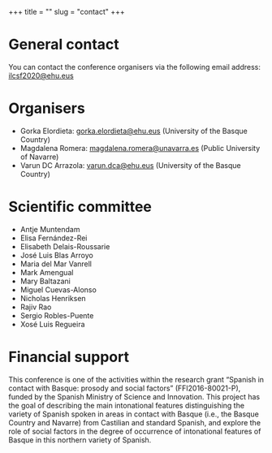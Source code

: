+++
title = ""
slug = "contact"
+++

# General contact

You can contact the conference organisers via the following email address: [ilcsf2020@ehu.eus](mailto:ilcsf2020@ehu.eus)

# Organisers

- Gorka Elordieta:
[gorka.elordieta@ehu.eus](mailto:gorka.elordieta@ehu.eus)
(University of the Basque Country)
- Magdalena Romera:
[magdalena.romera@unavarra.es](mailto:magdalena.romera@unavarra.es)
(Public University of Navarre)
- Varun DC Arrazola:
[varun.dca@ehu.eus](mailto:varun.dca@ehu.eus)
(University of the Basque Country)

# Scientific committee

- Antje Muntendam
- Elisa Fernández-Rei
- Elisabeth Delais-Roussarie
- José Luis Blas Arroyo
- Maria del Mar Vanrell
- Mark Amengual
- Mary Baltazani
- Miguel Cuevas-Alonso
- Nicholas Henriksen
- Rajiv Rao
- Sergio Robles-Puente
- Xosé Luis Regueira

# Financial support

This conference is one of the activities within the research grant “Spanish in contact with Basque: prosody and social factors” (FFI2016-80021-P), funded by the Spanish Ministry of Science and Innovation. This project has the goal of describing the main intonational features distinguishing the variety of Spanish spoken in areas in contact with Basque (i.e., the Basque Country and Navarre) from Castilian and standard Spanish, and explore the role of social factors in the degree of occurrence of intonational features of Basque in this northern variety of Spanish. 
